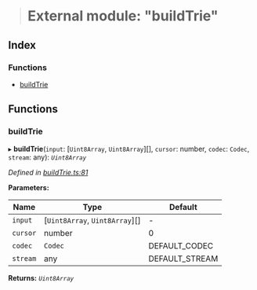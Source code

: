 > # External module: "buildTrie"

## Index

### Functions

* [buildTrie](_buildtrie_.md#buildtrie)

## Functions

###  buildTrie

▸ **buildTrie**(`input`: [`Uint8Array`, `Uint8Array`][], `cursor`: number, `codec`: `Codec`, `stream`: any): *`Uint8Array`*

*Defined in [buildTrie.ts:81](https://github.com/polkadot-js/common/blob/8fdfd7f/packages/trie-hash/src/buildTrie.ts#L81)*

**Parameters:**

Name | Type | Default |
------ | ------ | ------ |
`input` | [`Uint8Array`, `Uint8Array`][] | - |
`cursor` | number | 0 |
`codec` | `Codec` |  DEFAULT_CODEC |
`stream` | any |  DEFAULT_STREAM |

**Returns:** *`Uint8Array`*